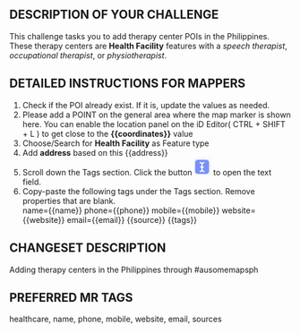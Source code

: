 ## DESCRIPTION OF YOUR CHALLENGE
This challenge tasks you to add therapy center POIs in the Philippines. These therapy centers are **Health Facility** features with a *speech therapist*, *occupational therapist*, or *physiotherapist*.

## DETAILED INSTRUCTIONS FOR MAPPERS  
1. Check if the POI already exist. If it is, update the values as needed.  
2. Please add a POINT on the general area where the map marker is shown here. You can enable the location panel on the iD Editor( CTRL + SHIFT + L ) to get close to the **{{coordinates}}** value  
3. Choose/Search for **Health Facility** as Feature type
4. Add **address** based on this {{address}}    
5. Scroll down the Tags section. Click the button   <img src="https://raw.githubusercontent.com/ausome-maps/therapEase-data-works/main/textFieldicon.png"  width="30">     to open the text field. 
6. Copy-paste the following tags under the Tags section. Remove properties that are blank.  
         name={{name}}
         phone={{phone}}
         mobile={{mobile}}
         website={{website}}
         email={{email}}
         {{source}}
         {{tags}}

## CHANGESET DESCRIPTION
Adding therapy centers in the Philippines through #ausomemapsph

## PREFERRED MR TAGS
healthcare, name, phone, mobile, website, email, sources


   
